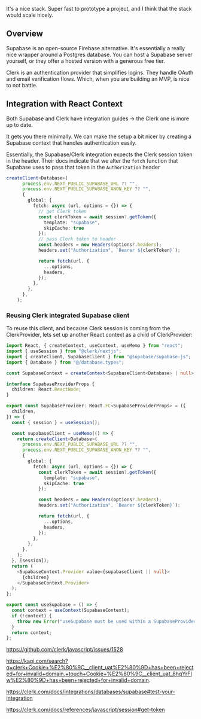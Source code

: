 It's a nice stack. Super fast to prototype a project, and I think that the stack would scale nicely. 


## Overview

Supabase is an open-source Firebase alternative. It's essentially a really nice wrapper around a Postgres database. You can host a Supabase server yourself, or they offer a hosted version with a generous free tier.

Clerk is an authentication provider that simplifies logins. They handle OAuth and email verification flows. Which, when you are building an MVP, is nice to not battle.


## Integration with React Context
Both Supabase and Clerk have integration guides -> the Clerk one is more up to date.

It gets you there minimally. We can make the setup a bit nicer by creating a Supabase context that handles authentication easily.

Essentially, the Supabase/Clerk integration expects the Clerk session token in the header. Their docs indicate that we alter the `fetch` function that Supabase uses to pass that token in the `Authorization` header

```typescript
createClient<Database>(
      process.env.NEXT_PUBLIC_SUPABASE_URL ?? "",
      process.env.NEXT_PUBLIC_SUPABASE_ANON_KEY ?? "",
      {
        global: {
          fetch: async (url, options = {}) => {
	        // get Clerk token
            const clerkToken = await session?.getToken({
              template: "supabase",
              skipCache: true
            });
			// pass Clerk token to header
            const headers = new Headers(options?.headers);
            headers.set("Authorization", `Bearer ${clerkToken}`);

            return fetch(url, {
              ...options,
              headers,
            });
          },
        },
      },
    );
```

### Reusing Clerk integrated Supabase client
To reuse this client, and because Clerk session is coming from the ClerkProvider, lets set up another React context as a child of ClerkProvider:

```typescript
import React, { createContext, useContext, useMemo } from "react";
import { useSession } from "@clerk/nextjs";
import { createClient, SupabaseClient } from "@supabase/supabase-js";
import { Database } from "@/database.types";

const SupabaseContext = createContext<SupabaseClient<Database> | null>(null);

interface SupabaseProviderProps {
  children: React.ReactNode;
}

export const SupabaseProvider: React.FC<SupabaseProviderProps> = ({
  children,
}) => {
  const { session } = useSession();

  const supabaseClient = useMemo(() => {
    return createClient<Database>(
      process.env.NEXT_PUBLIC_SUPABASE_URL ?? "",
      process.env.NEXT_PUBLIC_SUPABASE_ANON_KEY ?? "",
      {
        global: {
          fetch: async (url, options = {}) => {
            const clerkToken = await session?.getToken({
              template: "supabase",
              skipCache: true
            });

            const headers = new Headers(options?.headers);
            headers.set("Authorization", `Bearer ${clerkToken}`);

            return fetch(url, {
              ...options,
              headers,
            });
          },
        },
      },
    );
  }, [session]);
  return (
    <SupabaseContext.Provider value={supabaseClient || null}>
      {children}
    </SupabaseContext.Provider>
  );
};

export const useSupabase = () => {
  const context = useContext(SupabaseContext);
  if (!context) {
    throw new Error("useSupabase must be used within a SupabaseProvider");
  }
  return context;
};

```



https://github.com/clerk/javascript/issues/1528

https://kagi.com/search?q=clerk+Cookie+%E2%80%9C__client_uat%E2%80%9D+has+been+rejected+for+invalid+domain.+touch+Cookie+%E2%80%9C__client_uat_8hqYrFIw%E2%80%9D+has+been+rejected+for+invalid+domain.

https://clerk.com/docs/integrations/databases/supabase#test-your-integration

https://clerk.com/docs/references/javascript/session#get-token